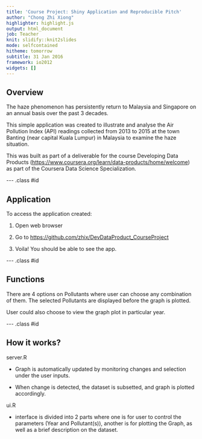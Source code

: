 ```yaml
---
title: 'Course Project: Shiny Application and Reproducible Pitch'
author: "Chong Zhi Xiong"
highlighter: highlight.js
output: html_document
job: Teacher
knit: slidify::knit2slides
mode: selfcontained
hitheme: tomorrow
subtitle: 31 Jan 2016
framework: io2012
widgets: []
---
```


## Overview
The haze phenomenon has persistently return to Malaysia and Singapore on an annual basis over the past 3 decades. 

This simple application was created to illustrate and analyse the Air Pollution Index (API) readings collected from 2013 to 2015 at the town Banting (near capital Kuala Lumpur) in Malaysia to examine the haze situation.

This was built as part of a deliverable for the course Developing Data Products (https://www.coursera.org/learn/data-products/home/welcome) as part of the Coursera Data Science Specialization.

--- .class #id 


## Application

To access the application created: 

1. Open web browser

2. Go to https://github.com/zhix/DevDataProduct_CourseProject

3. Voila! You should be able to see the app. 


--- .class #id

## Functions
There are 4 options on Pollutants where user can choose any combination of them. The selected Pollutants are displayed before the graph is plotted. 

User could also choose to view the graph plot in particular year. 

--- .class #id 

## How it works?

server.R

- Graph is automatically updated by monitoring changes and 
selection under the user inputs. 

- When change is detected, the dataset is subsetted, and graph is plotted accordingly. 

ui.R

- interface is divided into 2 parts where one is for user to control the parameters (Year and Pollutant(s)), another is for plotting the Graph, as well as a brief description on the dataset. 
